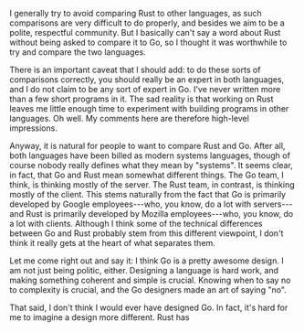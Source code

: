 I generally try to avoid comparing Rust to other languages, as such
comparisons are very difficult to do properly, and besides we aim to
be a polite, respectful community.  But I basically can't say a word
about Rust without being asked to compare it to Go, so I thought it
was worthwhile to try and compare the two languages.

There is an important caveat that I should add: to do these sorts of
comparisons correctly, you should really be an expert in both
languages, and I do not claim to be any sort of expert in Go.  I've
never written more than a few short programs in it.  The sad reality
is that working on Rust leaves me little enough time to experiment
with building programs in other languages.  Oh well.  My comments here
are therefore high-level impressions.

Anyway, it is natural for people to want to compare Rust and Go.
After all, both languages have been billed as modern systems
languages, though of course nobody really defines what they mean by
"systems".  It seems clear, in fact, that Go and Rust mean somewhat
different things.  The Go team, I think, is thinking mostly of the
server. The Rust team, in contrast, is thinking mostly of the client.
This stems naturally from the fact that Go is primarily developed by
Google employees---who, you know, do a lot with servers---and Rust is
primarily developed by Mozilla employees---who, you know, do a lot
with clients.  Although I think some of the technical differences
between Go and Rust probably stem from this different viewpoint, I
don't think it really gets at the heart of what separates them.

Let me come right out and say it: I think Go is a pretty awesome
design.  I am not just being politic, either.  Designing a language is
hard work, and making something coherent and simple is crucial.
Knowing when to say no to complexity is crucial, and the Go designers
made an art of saying "no".

That said, I don't think I would ever have designed Go.  In fact, it's
hard for me to imagine a design more different.  Rust has
